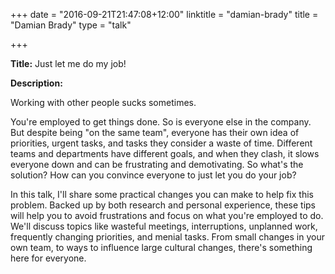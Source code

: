 +++
date = "2016-09-21T21:47:08+12:00"
linktitle = "damian-brady"
title = "Damian Brady"
type = "talk"

+++

<div class="span-15  ">
  <div class="span-15  last ">
  <p><strong>Title:</strong>
Just let me do my job!
</p>

<p><strong>Description:</strong></p>

<p>
Working with other people sucks sometimes.

You're employed to get things done. So is everyone else in the company. But despite being "on the same team", everyone has their own idea of priorities, urgent tasks, and tasks they consider a waste of time. Different teams and departments have different goals, and when they clash, it slows everyone down and can be frustrating and demotivating. So what's the solution? How can you convince everyone to just let you do your job?

In this talk, I'll share some practical changes you can make to help fix this problem. Backed up by both research and personal experience, these tips will help you to avoid frustrations and focus on what you're employed to do. We'll discuss topics like wasteful meetings, interruptions, unplanned work, frequently changing priorities, and menial tasks. From small changes in your own team, to ways to influence large cultural changes, there's something here for everyone.
</p>
<p>

  </div>
</div>

